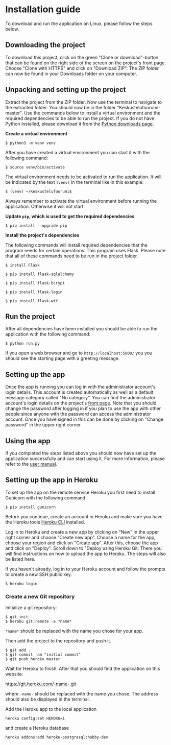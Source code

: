 # Installation guide
To download and run the application on Linux, please follow the steps below.

## Downloading the project
To download this project, click on the green "Clone or download"-button that can be found on the right side of the screen on the project's front page. Choose "Clone with HTTPS" and click on "Download ZIP". The ZIP folder can now be found in your Downloads folder on your computer.

## Unpacking and setting up the project
Extract the project from the ZIP folder. Now use the terminal to navigate to the extracted folder. You should now be in the folder "Keskustelufoorumi-master". Use the commands below to install a virtual environment and the required dependencies to be able to run the project. If you do not have Python installed, please download it from the [Python downloads page](https://www.python.org/downloads/).

**Create a virtual environment**
```
$ python3 -m venv venv
```
After you have created a virtual environment you can start it with the following command:
```
$ source venv/bin/activate
```
The virtual environment needs to be activated to run the application. It will be indicated by the text `(venv)` in the terminal like in this example:
```
$ (venv) ~/Keskustelufoorumi$
```
Always remember to activate the virtual environment before running the application. Otherwise it will not start.

**Update `pip`, which is used to get the required dependencies**
```
$ pip install --upgrade pip
```

**Install the project's dependencies**

The following commands will install required dependencies that the program needs for certain operations. This program uses Flask. Please note that all of these commands need to be run in the project folder.
```
$ install Flask
```
```
$ pip install flask-sqlalchemy
```
```
$ pip install flask-bcrypt
```
```
$ pip install flask-login
```
```
$ pip install flask-wtf
```

## Run the project
After all dependencies have been installed you should be able to run the application with the following command:
```
$ python run.py
```
If you open a web browser and go to `http://localhost:5000/` you you should see the starting page with a greeting message.

## Setting up the app
Once the app is running you can log in with the administrator account's login details. This account is created automatically as well as a default message category called "No category". You can find the administrator account's login details on the project's [front page](https://github.com/H4m5t3r/Keskustelufoorumi). Note that you should change the password after logging in if you plan to use the app with other people since anyone with the password can access the administrator account. Once you have signed in this can be done by clicking on "Change password" in the upper right corner.

## Using the app
If you completed the steps listed above you should now have set up the application successfully and can start using it. For more information, please refer to the [user manual](https://github.com/H4m5t3r/Keskustelufoorumi/blob/master/documentation/User%20manual.md).

## Setting up the app in Heroku

To set up the app on the remote service Heroku you first need to install Gunicorn with the following command:
```
$ pip install gunicorn
```
Before you continue, create an account in Heroku and make sure you have the Heroku tools [Heroku CLI](https://devcenter.heroku.com/articles/heroku-cli) installed.

Log in to Heroku and create a new app by clicking on "New" in the upper right corner and choose "Create new app". Choose a name for the app, choose your region and click on "Create app". After this, choose the app and click on "Deploy". Scroll down to "Deploy using Heroku Git. There you will find instructions on how to upload the app to Heroku. The steps will also be listed here.

If you haven't already, log in to your Heroku account and follow the prompts to create a new SSH public key.
```
$ heroku login
```


### Create a new Git repository
Initialize a git repository:
```
$ git init
$ heroku git:remote -a *name*
```
`*name*` should be replaced with the name you chose for your app.

Then add the project to the repository and push it.
```
$ git add .
$ git commit -am "initial commit"
$ git push heroku master
```
Wait for Heroku to finish. After that you should find the application on this website:

https://git.heroku.com/-name-.git

where `-name-` should be replaced with the name you chose. The address should also be displayed in the terminal.

Add the Heroku app to the local application
```
heroku config:set HEROKU=1
```
and create a Heroku database
```
heroku addons:add heroku-postgresql:hobby-dev
```